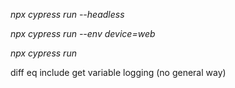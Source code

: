 *npx cypress run --headless*

*npx cypress run --env device=web*

*npx cypress run*

diff eq include
get variable logging (no general way)